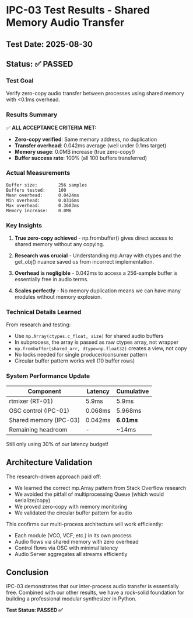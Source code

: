 # IPC-03 Test Results - Shared Memory Audio Transfer

## Test Date: 2025-08-30
## Status: ✅ PASSED

### Test Goal
Verify zero-copy audio transfer between processes using shared memory with <0.1ms overhead.

### Results Summary

✅ **ALL ACCEPTANCE CRITERIA MET:**
- **Zero-copy verified**: Same memory address, no duplication
- **Transfer overhead**: 0.042ms average (well under 0.1ms target)
- **Memory usage**: 0.0MB increase (true zero-copy!)
- **Buffer success rate**: 100% (all 100 buffers transferred)

### Actual Measurements
```
Buffer size:        256 samples
Buffers tested:     100
Mean overhead:      0.0424ms
Min overhead:       0.0316ms  
Max overhead:       0.3603ms
Memory increase:    0.0MB
```

### Key Insights

1. **True zero-copy achieved** - np.frombuffer() gives direct access to shared memory without any copying.

2. **Research was crucial** - Understanding mp.Array with ctypes and the get_obj() nuance saved us from incorrect implementation.

3. **Overhead is negligible** - 0.042ms to access a 256-sample buffer is essentially free in audio terms.

4. **Scales perfectly** - No memory duplication means we can have many modules without memory explosion.

### Technical Details Learned

From research and testing:
- Use `mp.Array(ctypes.c_float, size)` for shared audio buffers
- In subprocess, the array is passed as raw ctypes array, not wrapper
- `np.frombuffer(shared_arr, dtype=np.float32)` creates a view, not copy
- No locks needed for single producer/consumer pattern
- Circular buffer pattern works well (10 buffer rows)

### System Performance Update

| Component | Latency | Cumulative |
|-----------|---------|------------|
| rtmixer (RT-01) | 5.9ms | 5.9ms |
| OSC control (IPC-01) | 0.068ms | 5.968ms |
| Shared memory (IPC-03) | 0.042ms | **6.01ms** |
| Remaining headroom | - | ~14ms |

Still only using 30% of our latency budget!

## Architecture Validation

The research-driven approach paid off:
- We learned the correct mp.Array pattern from Stack Overflow research
- We avoided the pitfall of multiprocessing Queue (which would serialize/copy)
- We proved zero-copy with memory monitoring
- We validated the circular buffer pattern for audio

This confirms our multi-process architecture will work efficiently:
- Each module (VCO, VCF, etc.) in its own process
- Audio flows via shared memory with zero overhead
- Control flows via OSC with minimal latency
- Audio Server aggregates all streams efficiently

## Conclusion

IPC-03 demonstrates that our inter-process audio transfer is essentially free. Combined with our other results, we have a rock-solid foundation for building a professional modular synthesizer in Python.

**Test Status: PASSED ✅**